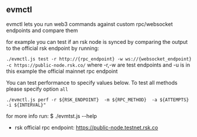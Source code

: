 ## evmctl
evmctl lets you run web3 commands against custom rpc/websocket endpoints and compare them

for example you can test if an rsk node is synced by comparing the output to the official rsk endpoint by running:

```./evmctl.js test -r http://{rpc_endpoint} -w ws://{websocket_endpoint} -c https://public-node.rsk.co/```
where -r,-w are test endpoints and -u is in this example the official mainnet rpc endpoint

You can test performance to specify values below. To test all methods please specify option ```all```

```./evmctl.js perf -r ${RSK_ENDPOINT}  -m ${RPC_METHOD}  -a ${ATTEMPTS} -i ${INTERVAL}"```



for more info run:
$ ./evmtst.js --help

* rsk official rpc endpoint: https://public-node.testnet.rsk.co
